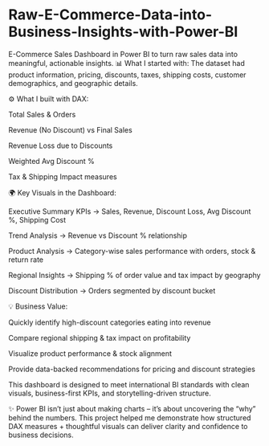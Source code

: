 # Raw-E-Commerce-Data-into-Business-Insights-with-Power-BI
E-Commerce Sales Dashboard in Power BI to turn raw sales data into meaningful, actionable insights.
📊 What I started with:
The dataset had product information, pricing, discounts, taxes, shipping costs, customer demographics, and geographic details.

⚙️ What I built with DAX:

Total Sales & Orders

Revenue (No Discount) vs Final Sales

Revenue Loss due to Discounts

Weighted Avg Discount %

Tax & Shipping Impact measures

🌍 Key Visuals in the Dashboard:

Executive Summary KPIs → Sales, Revenue, Discount Loss, Avg Discount %, Shipping Cost

Trend Analysis → Revenue vs Discount % relationship

Product Analysis → Category-wise sales performance with orders, stock & return rate

Regional Insights → Shipping % of order value and tax impact by geography

Discount Distribution → Orders segmented by discount bucket

💡 Business Value:

Quickly identify high-discount categories eating into revenue

Compare regional shipping & tax impact on profitability

Visualize product performance & stock alignment

Provide data-backed recommendations for pricing and discount strategies

This dashboard is designed to meet international BI standards with clean visuals, business-first KPIs, and storytelling-driven structure.

✨ Power BI isn’t just about making charts – it’s about uncovering the “why” behind the numbers.
This project helped me demonstrate how structured DAX measures + thoughtful visuals can deliver clarity and confidence to business decisions.
